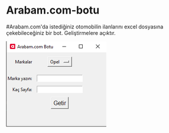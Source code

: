 # Arabam.com-botu
#Arabam.com'da istediğiniz otomobilin ilanlarını excel dosyasına çekebileceğiniz bir bot. Geliştirmelere açıktır.


![Screenshot](arabam.png)
